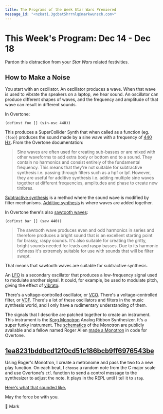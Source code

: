 ```yaml
---
title: The Programs of the Week Star Wars Premiered
message_id: "<nzkati.3gcbat5hrrnlq@markwunsch.com>"
---
```


This Week's Program: Dec 14 - Dec 18
====================================

Pardon this distraction from your *Star Wars* related
festivities.

## How to Make a Noise

You start with an oscillator. An oscillator produces a wave. When that
wave is used to vibrate the speakers on a laptop, we hear sound. An
oscillator can produce different shapes of waves, and the frequency
and amplitude of that wave can result in different sounds.

In Overtone:

    (definst foo [] (sin-osc 440))

This produces a SuperCollider Synth that when called as a function
(eg. `(foo)`) produces the sound made by a sine wave with a frequency
of [440 Hz](https://en.wikipedia.org/wiki/A440_(pitch_standard)). From
the Overtone documentation:

> Sine waves are often used for creating sub-basses or are mixed with
>   other waveforms to add extra body or bottom end to a sound. They
>   contain no harmonics and consist entirely of the fundamental
>   frequency. This means that they're not suitable for subtractive
>   synthesis i.e. passing through filters such as a hpf or
>   lpf. However, they are useful for additive synthesis i.e. adding
>   multiple sine waves together at different frequencies, amplitudes
>   and phase to create new timbres.

[Subtractive synthesis](https://en.wikipedia.org/wiki/Subtractive_synthesis)
is a method where the sound wave is modified by filter
mechanisms. [Additive synthesis](https://en.wikipedia.org/wiki/Additive_synthesis)
is where waves are added together.

In Overtone there's also
[sawtooth waves](https://en.wikipedia.org/wiki/Sawtooth_wave):

    (definst bar [] (saw 440))

> The sawtooth wave produces even and odd harmonics in
>   series and therefore produces a bright sound that is an
>   excellent starting point for brassy, raspy sounds. It's
>   also suitable for creating the gritty, bright sounds
>   needed for leads and raspy basses. Due to its harmonic
>   richness it's extremely suitable for use with sounds that
>   will be filter swept.

That means that sawtooth waves are suitable for subtractive synthesis.

An [LFO](https://en.wikipedia.org/wiki/Low-frequency_oscillation) is
a secondary oscillator that produces a low-frequency signal used to
modulate another signal. It could, for example, be used to modulate
pitch, giving the effect of
[vibrato](https://en.wikipedia.org/wiki/Vibrato).

There's a voltage-controlled oscillator, or
[VCO](https://en.wikipedia.org/wiki/Voltage-controlled_oscillator). There's
a voltage-controlled filter, or
[VCF](https://en.wikipedia.org/wiki/Voltage-controlled_filter). There's
a lot of these oscillators and filters in the music synthesis world,
and I only have a rudimentary understanding of them.

The signals that I describe are patched together to create an
instrument. This instrument is the
[Korg Monotron](http://www.korg.com/us/products/dj/monotron/) Analog
Ribbon Synthesizer. It's a super funky instrument. The
[schematics](http://www.korg.com/us/products/dj/monotron/page_3.php)
of the Monotron are publicly available and a fellow named Roger Allen
[made a Monotron](https://github.com/rogerallen/explore_overtone/blob/master/src/explore_overtone/monotron.clj)
in code for Overtone.

## [1ea8231bddbcd12f0cd51c186bcb9ff6976543be][monotron]

Using Roger's Monotron, I create a metronome and pass the two to a new
play function. On each beat, I `choose` a random note from the C major
scale and use Overtone's `ctl` function to send a control message to
the synthesizer to adjust the note. It plays in the REPL until I tell
it to `stop`.

[Here's what that sounded like.](https://soundcloud.com/mwunsch/sonic-sketch-monotron-test)

May the force be with you.

🖖 Mark

[monotron]: https://github.com/mwunsch/sonic-sketches/commit/1ea8231bddbcd12f0cd51c186bcb9ff6976543be
